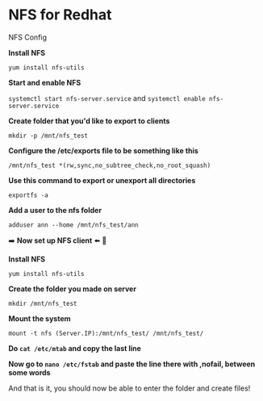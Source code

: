 # NFS for Redhat

NFS Config

**Install NFS**

`yum install nfs-utils`

**Start and enable NFS**

`systemctl start nfs-server.service` and `systemctl enable nfs-server.service`

**Create folder that you'd like to export to clients**

`mkdir -p /mnt/nfs_test`

**Configure the /etc/exports file to be something like this**

`/mnt/nfs_test *(rw,sync,no_subtree_check,no_root_squash)`

**Use this command to export or unexport all directories**

`exportfs -a`

**Add a user to the nfs folder**

`adduser ann --home /mnt/nfs_test/ann`



➡️ **Now set up NFS client** ⬅️ 🔖 

**Install NFS**

`yum install nfs-utils`

**Create the folder you made on server**

`mkdir /mnt/nfs_test`

**Mount the system**

`mount -t nfs (Server.IP):/mnt/nfs_test/ /mnt/nfs_test/`

**Do `cat /etc/mtab` and copy the last line**

**Now go to `nano /etc/fstab` and paste the line there with ,nofail, between some words**

And that is it, you should now be able to enter the folder and create files!




